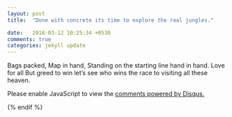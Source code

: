 ```yaml
---
layout: post
title:  "Done with concrete its time to explore the real jungles."

date:   2018-03-12 10:25:34 +0530
comments: true
categories: jekyll update
---
```

Bags packed,
Map in hand,
Standing on the starting line hand in hand.
Love for all
But greed to win
let’s see who wins the race to visiting all these heaven.


</script>
<noscript>Please enable JavaScript to view the <a href="https://disqus.com/?ref_noscript">comments powered by Disqus.</a></noscript>
                            

{% endif %}



